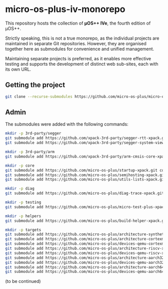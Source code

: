 # micro-os-plus-iv-monorepo

This repository hosts the collection of **µOS++ IVe**, the fourth edition of µOS++.

Strictly speaking, this is not a true monorepo, as the individual projects are maintained in separate
Git repositories. However, they are organised together here as submodules for convenience and unified management.

Maintaining separate projects is preferred, as it enables more effective testing and supports the development of distinct web sub-sites, each with its own URL.

## Getting the project

```sh
git clone --recurse-submodules https://github.com/micro-os-plus/micro-os-plus-iv-monorepo.git micro-os-plus-iv-monorepo.git
```

## Admin

The submodules were added with the following commands:

```sh
mkdir -p 3rd-party/segger
git submodule add https://github.com/xpack-3rd-party/segger-rtt-xpack.git 3rd-party/segger/segger-rtt-xpack
git submodule add https://github.com/xpack-3rd-party/segger-system-view-xpack.git 3rd-party/segger/segger-system-view-xpack

mkdir -p 3rd-party/arm
git submodule add https://github.com/xpack-3rd-party/arm-cmsis-core-xpack.git 3rd-party/arm/arm-cmsis-core-xpack

mkdir -p core
git submodule add https://github.com/micro-os-plus/startup-xpack.git core/startup-xpack
git submodule add https://github.com/micro-os-plus/semihosting-xpack.git core/semihosting-xpack
git submodule add https://github.com/micro-os-plus/utils-lists-xpack.git core/utils-lists-xpack

mkdir -p diag
git submodule add https://github.com/micro-os-plus/diag-trace-xpack.git diag/diag-trace-xpack

mkdir -p testing
git submodule add https://github.com/micro-os-plus/micro-test-plus-xpack.git testing/micro-test-plus-xpack

mkdir -p helpers
git submodule add https://github.com/micro-os-plus/build-helper-xpack.git helpers/build-helper-xpack

mkdir -p targets
git submodule add https://github.com/micro-os-plus/architecture-synthetic-posix-xpack.git targets/architecture-synthetic-posix-xpack
git submodule add https://github.com/micro-os-plus/architecture-cortexm-xpack.git targets/architecture-cortexm-xpack
git submodule add https://github.com/micro-os-plus/devices-qemu-cortexm-xpack.git targets/devices-qemu-cortexm-xpack
git submodule add https://github.com/micro-os-plus/architecture-riscv-xpack.git targets/architecture-riscv-xpack
git submodule add https://github.com/micro-os-plus/devices-qemu-riscv-xpack.git targets/devices-qemu-riscv-xpack
git submodule add https://github.com/micro-os-plus/architecture-aarch32-xpack.git targets/architecture-aarch32-xpack
git submodule add https://github.com/micro-os-plus/devices-qemu-aarch32-xpack.git targets/devices-qemu-aarch32-xpack
git submodule add https://github.com/micro-os-plus/architecture-aarch64-xpack.git targets/architecture-aarch64-xpack
git submodule add https://github.com/micro-os-plus/devices-qemu-aarch64-xpack.git targets/devices-qemu-aarch64-xpack

```

(to be continued)

